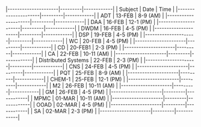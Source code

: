 |---------------------|---------|------------|
| Subject             | Date    | Time       |
|---------------------|---------|------------|
| ADT                 | 13-FEB  | 8-9   (AM) |
|---------------------|---------|------------|
| DAA                 | 16-FEB  | 12-1  (PM) |
|---------------------|---------|------------|
| DWDM                | 16-FEB  | 4-5   (PM) |
|---------------------|---------|------------|
| DSP                 | 19-FEB  | 4-5   (PM) |
|---------------------|---------|------------|
| WC                  | 20-FEB  | 4-5   (PM) |
|---------------------|---------|------------|
| CD                  | 20-FEB1 | 2-3   (PM) |
|---------------------|---------|------------|
| CA                  | 22-FEB  | 10-11 (AM) |
|---------------------|---------|------------|
| Distributed Systems | 22-FEB  | 2-3   (PM) |
|---------------------|---------|------------|
| CNS                 | 24-FEB  | 4-5   (PM) |
|---------------------|---------|------------|
| PQT                 | 25-FEB  | 8-9   (AM) |
|---------------------|---------|------------|
| CHEM-1              | 25-FEB  | 12-1  (PM) |
|---------------------|---------|------------|
| M2                  | 26-FEB  | 10-11 (AM) |
|---------------------|---------|------------|
| GM                  | 26-FEB  | 4-5   (PM) |
|---------------------|---------|------------|
| MPMC                | 01-MAR  | 10-11 (AM) |
|---------------------|---------|------------|
| OOAD                | 02-MAR  | 4-5   (PM) |
|---------------------|---------|------------|
| SA                  | 02-MAR  | 2-3   (PM) |
|---------------------|---------|------------|


